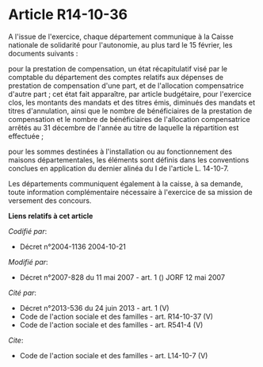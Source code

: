 # Article R14-10-36

A l'issue de l'exercice, chaque département communique à la Caisse nationale de solidarité pour l'autonomie, au plus tard le
15 février, les documents suivants :

pour la prestation de compensation, un état récapitulatif visé par le comptable du département des comptes relatifs aux
dépenses de prestation de compensation d'une part, et de l'allocation compensatrice d'autre part ; cet état fait apparaître,
par article budgétaire, pour l'exercice clos, les montants des mandats et des titres émis, diminués des mandats et titres
d'annulation, ainsi que le nombre de bénéficiaires de la prestation de compensation et le nombre de bénéficiaires de
l'allocation compensatrice arrêtés au 31 décembre de l'année au titre de laquelle la répartition est effectuée ;

pour les sommes destinées à l'installation ou au fonctionnement des maisons départementales, les éléments sont définis dans
les conventions conclues en application du dernier alinéa du I de l'article L. 14-10-7.

Les départements communiquent également à la caisse, à sa demande, toute information complémentaire nécessaire à l'exercice
de sa mission de versement des concours.

**Liens relatifs à cet article**

_Codifié par_:

  - Décret n°2004-1136 2004-10-21

_Modifié par_:

  - Décret n°2007-828 du 11 mai 2007 - art. 1 () JORF 12 mai 2007

_Cité par_:

  - Décret n°2013-536 du 24 juin 2013 - art. 1 (V)
  - Code de l'action sociale et des familles - art. R14-10-37 (V)
  - Code de l'action sociale et des familles - art. R541-4 (V)

_Cite_:

  - Code de l'action sociale et des familles - art. L14-10-7 (V)
